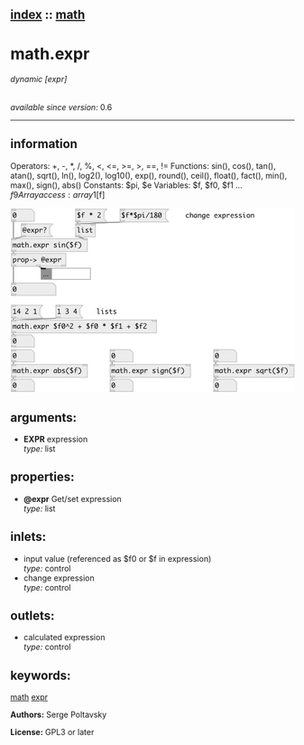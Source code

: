 [index](index.html) :: [math](category_math.html)
---

# math.expr

###### dynamic [expr]

*available since version:* 0.6

---


## information
Operators: +, -, *, /, %, &lt;, &lt;=, &gt;=, &gt;, ==, != Functions: sin(), cos(), tan(), atan(), sqrt(), ln(), log2(), log10(), exp(), round(), ceil(), float(), fact(), min(), max(), sign(), abs() Constants: $pi, $e Variables: $f, $f0, $f1 ... $f9 Array access: array1[$f]


[![example](../examples/img/math.expr.jpg)](../examples/pd/math.expr.pd)



## arguments:

* **EXPR**
expression<br>
_type:_ list<br>





## properties:

* **@expr** 
Get/set expression<br>
_type:_ list<br>



## inlets:

* input value (referenced as $f0 or $f in expression)<br>
_type:_ control
* change expression<br>
_type:_ control



## outlets:

* calculated expression<br>
_type:_ control



## keywords:

[math](keywords/math.html)
[expr](keywords/expr.html)






**Authors:** Serge Poltavsky




**License:** GPL3 or later





